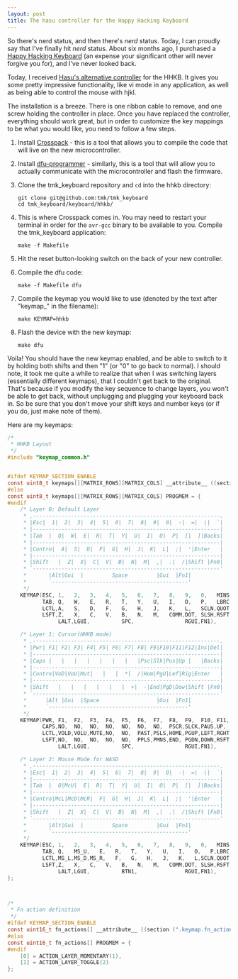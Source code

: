 ```yaml
---
layout: post
title: The hasu controller for the Happy Hacking Keyboard
---
```


So there's nerd status, and then there's _nerd_ status. Today, I can proudly
say that I've finally hit _nerd_ status. About six months ago, I purchased a
[Happy Hacking Keyboard](http://imgur.com/a/TnlGf) (an expense your significant
other will never forgive you for), and I've never looked back.

Today, I received
[Hasu's alternative controller](https://geekhack.org/index.php?topic=12047.0)
for the HHKB. It gives you some pretty impressive functionality, like vi mode
in any application, as well as being able to control the mouse with hjkl.

The installation is a breeze. There is one ribbon cable to remove, and one
screw holding the controller in place. Once you have replaced the controller,
everything should work great, but in order to customize the key mappings to
be what you would like, you need to follow a few steps.

1. Install [Crosspack](http://www.obdev.at/products/crosspack/index.html) -
this is a tool that allows you to compile the code that will live on the new
microcontroller.

2. Install [dfu-programmer](http://dfu-programmer.github.io/) - similarly, this
is a tool that will allow you to actually communicate with the microcontroller
and flash the firmware.

3. Clone the tmk\_keyboard repository and `cd` into the hhkb directory:

    ```
    git clone git@github.com:tmk/tmk_keyboard
    cd tmk_keyboard/keyboard/hhkb/
    ```

4. This is where Crosspack comes in. You may need to restart your terminal in
order for the `avr-gcc` binary to be available to you. Compile the
tmk\_keyboard application:

    ```
    make -f Makefile
    ```

5. Hit the reset button-looking switch on the back of your new controller.

6. Compile the dfu code:

    ```
    make -f Makefile dfu
    ```

7. Compile the keymap you would like to use (denoted by the text after
"keymap\_" in the filename):

    ```
    make KEYMAP=hhkb
    ```

8. Flash the device with the new keymap:

    ```
    make dfu
    ```

Voila! You should have the new keymap enabled, and be able to switch to it by
holding both shifts and then "1" (or "0" to go back to normal). I should note,
it took me quite a while to realize that when I was switching layers
(essentially different keymaps), that I couldn't get back to the original.
That's because if you modify the key sequence to change layers, you won't be
able to get back, without unplugging and plugging your keyboard back in. So be
sure that you don't move your shift keys and number keys (or if you do, just
make note of them).

Here are my keymaps:

```c
/*
 * HHKB Layout
 */
#include "keymap_common.h"


#ifdef KEYMAP_SECTION_ENABLE
const uint8_t keymaps[][MATRIX_ROWS][MATRIX_COLS] __attribute__ ((section (".keymap.keymaps"))) = {
#else
const uint8_t keymaps[][MATRIX_ROWS][MATRIX_COLS] PROGMEM = {
#endif
    /* Layer 0: Default Layer
     * ,-----------------------------------------------------------.
     * |Esc|  1|  2|  3|  4|  5|  6|  7|  8|  9|  0|  -|  =|  \|  `|
     * |-----------------------------------------------------------|
     * |Tab  |  Q|  W|  E|  R|  T|  Y|  U|  I|  O|  P|  [|  ]|Backs|
     * |-----------------------------------------------------------|
     * |Contro|  A|  S|  D|  F|  G|  H|  J|  K|  L|  ;|  '|Enter   |
     * |-----------------------------------------------------------|
     * |Shift   |  Z|  X|  C|  V|  B|  N|  M|  ,|  .|  /|Shift |Fn0|
     * `-----------------------------------------------------------'
     *       |Alt|Gui  |         Space         |Gui  |Fn1|
     *       `-------------------------------------------'
     */
    KEYMAP(ESC, 1,   2,   3,   4,   5,   6,   7,   8,   9,   0,   MINS,EQL, BSLS,GRV, \
           TAB, Q,   W,   E,   R,   T,   Y,   U,   I,   O,   P,   LBRC,RBRC,BSPC,     \
           LCTL,A,   S,   D,   F,   G,   H,   J,   K,   L,   SCLN,QUOT,ENT,           \
           LSFT,Z,   X,   C,   V,   B,   N,   M,   COMM,DOT, SLSH,RSFT,FN0,           \
                LALT,LGUI,          SPC,                RGUI,FN1),

    /* Layer 1: Cursor(HHKB mode)
     * ,-----------------------------------------------------------.
     * |Pwr| F1| F2| F3| F4| F5| F6| F7| F8| F9|F10|F11|F12|Ins|Del|
     * |-----------------------------------------------------------|
     * |Caps |   |   |   |   |   |   |   |Psc|Slk|Pus|Up |   |Backs|
     * |-----------------------------------------------------------|
     * |Contro|VoD|VoU|Mut|   |   |  *|  /|Hom|PgU|Lef|Rig|Enter   |
     * |-----------------------------------------------------------|
     * |Shift   |   |   |   |   |   |  +|  -|End|PgD|Dow|Shift |Fn0|
     * `-----------------------------------------------------------'
     *      |Alt |Gui  |Space                  |Gui  |Fn1|
     *      `--------------------------------------------'
     */
    KEYMAP(PWR, F1,  F2,  F3,  F4,  F5,  F6,  F7,  F8,  F9,  F10, F11, F12, INS, DEL, \
           CAPS,NO,  NO,  NO,  NO,  NO,  NO,  NO,  PSCR,SLCK,PAUS,UP,  NO,  BSPC,     \
           LCTL,VOLD,VOLU,MUTE,NO,  NO,  PAST,PSLS,HOME,PGUP,LEFT,RGHT,ENT,           \
           LSFT,NO,  NO,  NO,  NO,  NO,  PPLS,PMNS,END, PGDN,DOWN,RSFT,FN0,           \
                LALT,LGUI,          SPC,                RGUI,FN1),

    /* Layer 2: Mouse Mode for WASD
     * ,-----------------------------------------------------------.
     * |Esc|  1|  2|  3|  4|  5|  6|  7|  8|  9|  0|  -|  =|  \|  `|
     * |-----------------------------------------------------------|
     * |Tab  |  Q|McU|  E|  R|  T|  Y|  U|  I|  O|  P|  [|  ]|Backs|
     * |-----------------------------------------------------------|
     * |Contro|McL|McD|McR|  F|  G|  H|  J|  K|  L|  ;|  '|Enter   |
     * |-----------------------------------------------------------|
     * |Shift   |  Z|  X|  C|  V|  B|  N|  M|  ,|  .|  /|Shift |Fn0|
     * `-----------------------------------------------------------'
     *       |Alt|Gui  |         Space         |Gui  |Fn1|
     *       `-------------------------------------------'
     */
    KEYMAP(ESC, 1,   2,   3,   4,   5,   6,   7,   8,   9,   0,   MINS,EQL, BSLS,GRV, \
           TAB, Q,   MS_U,   E,   R,   T,   Y,   U,   I,   O,   P,LBRC,RBRC,BSPC,     \
           LCTL,MS_L,MS_D,MS_R,   F,   G,   H,   J,   K,   L,SCLN,QUOT,ENT,           \
           LSFT,Z,   X,   C,   V,   B,   N,   M,   COMM,DOT, SLSH,RSFT,FN0,           \
                LALT,LGUI,          BTN1,               RGUI,FN1),
};



/*
 * Fn action definition
 */
#ifdef KEYMAP_SECTION_ENABLE
const uint16_t fn_actions[] __attribute__ ((section (".keymap.fn_actions"))) = {
#else
const uint16_t fn_actions[] PROGMEM = {
#endif
    [0] = ACTION_LAYER_MOMENTARY(1),
    [1] = ACTION_LAYER_TOGGLE(2)
};
```
